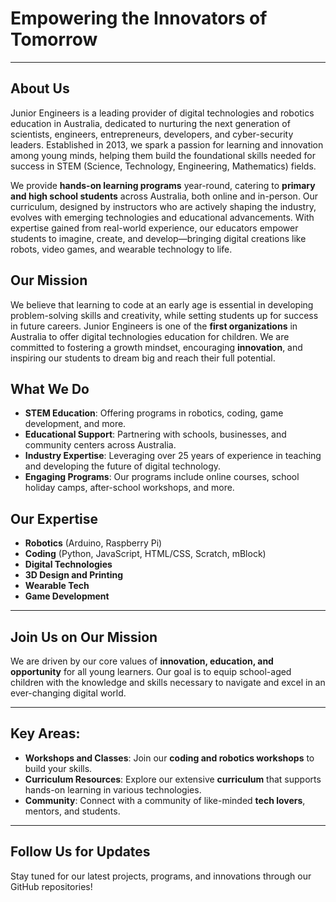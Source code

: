 # Empowering the Innovators of Tomorrow
---
## About Us
Junior Engineers is a leading provider of digital technologies and robotics education in Australia, dedicated to nurturing the next generation of scientists, engineers, entrepreneurs, developers, and cyber-security leaders. Established in 2013, we spark a passion for learning and innovation among young minds, helping them build the foundational skills needed for success in STEM (Science, Technology, Engineering, Mathematics) fields.

We provide **hands-on learning programs** year-round, catering to **primary and high school students** across Australia, both online and in-person. Our curriculum, designed by instructors who are actively shaping the industry, evolves with emerging technologies and educational advancements. With expertise gained from real-world experience, our educators empower students to imagine, create, and develop—bringing digital creations like robots, video games, and wearable technology to life.

## Our Mission

We believe that learning to code at an early age is essential in developing problem-solving skills and creativity, while setting students up for success in future careers. Junior Engineers is one of the **first organizations** in Australia to offer digital technologies education for children. We are committed to fostering a growth mindset, encouraging **innovation**, and inspiring our students to dream big and reach their full potential.

## What We Do

- **STEM Education**: Offering programs in robotics, coding, game development, and more.
- **Educational Support**: Partnering with schools, businesses, and community centers across Australia.
- **Industry Expertise**: Leveraging over 25 years of experience in teaching and developing the future of digital technology.
- **Engaging Programs**: Our programs include online courses, school holiday camps, after-school workshops, and more.
  
## Our Expertise

- **Robotics** (Arduino, Raspberry Pi)
- **Coding** (Python, JavaScript, HTML/CSS, Scratch, mBlock)
- **Digital Technologies**
- **3D Design and Printing**
- **Wearable Tech**
- **Game Development**

---

## Join Us on Our Mission

We are driven by our core values of **innovation, education, and opportunity** for all young learners. Our goal is to equip school-aged children with the knowledge and skills necessary to navigate and excel in an ever-changing digital world.

---

## Key Areas:

- **Workshops and Classes**: Join our **coding and robotics workshops** to build your skills.
- **Curriculum Resources**: Explore our extensive **curriculum** that supports hands-on learning in various technologies.
- **Community**: Connect with a community of like-minded **tech lovers**, mentors, and students.

---

## Follow Us for Updates  
Stay tuned for our latest projects, programs, and innovations through our GitHub repositories!
